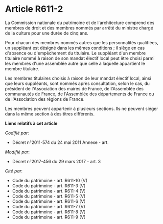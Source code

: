 # Article R611-2

La Commission nationale du patrimoine et de l'architecture comprend des membres de droit et des membres nommés par arrêté du
ministre chargé de la culture pour une durée de cinq ans.

Pour chacun des membres nommés autres que les personnalités qualifiées, un suppléant est désigné dans les mêmes conditions ;
il siège en cas d'absence ou d'empêchement du titulaire. Le suppléant d'un membre titulaire nommé à raison de son mandat
électif local peut être choisi parmi les membres d'une assemblée autre que celle à laquelle appartient le membre titulaire.

Les membres titulaires choisis à raison de leur mandat électif local, ainsi que leurs suppléants, sont nommés après
consultation, selon le cas, du président de l'Association des maires de France, de l'Assemblée des communautés de France, de
l'Assemblée des départements de France ou de l'Association des régions de France.

Les membres peuvent appartenir à plusieurs sections. Ils ne peuvent siéger dans la même section à des titres différents.

**Liens relatifs à cet article**

_Codifié par_:

  - Décret n°2011-574 du 24 mai 2011 Annexe - art.

_Modifié par_:

  - Décret n°2017-456 du 29 mars 2017 - art. 3

_Cité par_:

  - Code du patrimoine - art. R611-10 (V)
  - Code du patrimoine - art. R611-3 (V)
  - Code du patrimoine - art. R611-4 (V)
  - Code du patrimoine - art. R611-5 (V)
  - Code du patrimoine - art. R611-6 (V)
  - Code du patrimoine - art. R611-7 (V)
  - Code du patrimoine - art. R611-8 (V)
  - Code du patrimoine - art. R611-9 (V)
